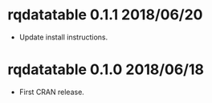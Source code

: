 
# rqdatatable 0.1.1 2018/06/20

  * Update install instructions.

# rqdatatable 0.1.0 2018/06/18

  * First CRAN release.


